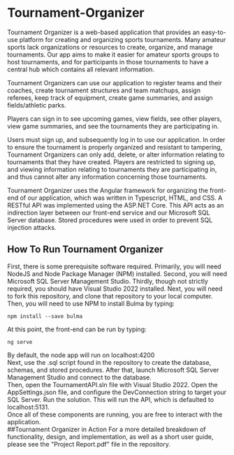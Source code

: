 # Tournament-Organizer
  Tournament Organizer is a web-based application that provides an easy-to-use platform for creating and organizing sports tournaments. Many amateur sports lack organizations or resources to create, organize, and manage tournaments. Our app aims to make it easier for amateur sports groups to host tournaments, and for participants in those tournaments to have a central hub which contains all relevant information. 
  
  Tournament Organizers can use our application to register teams and their coaches, create tournament structures and team matchups, assign referees, keep track of equipment, create game summaries, and assign fields/athletic parks.  
  
  Players can sign in to see upcoming games, view fields, see other players, view game summaries, and see the tournaments they are participating in.  
  
  Users must sign up, and subsequently log in to use our application. In order to ensure the tournament is properly organized and resistant to tampering, Tournament      Organizers can only add, delete, or alter information relating to tournaments that they have created. Players are restricted to signing up, and viewing information relating to tournaments they are participating in, and thus cannot alter any information concerning those tournaments.  
  
  Tournament Organizer uses the Angular framework for organizing the front-end of our application, which was written in Typescript, HTML, and CSS. A RESTful API was implemented using the ASP.NET Core. This API acts as an indirection layer between our front-end service and our Microsoft SQL Server database. Stored procedures were used in order to prevent SQL injection attacks.  
  
## How To Run Tournament Organizer
First, there is some prerequisite software required. Primarily, you will need NodeJS and Node Package Manager (NPM) installed. Second, you will need Microsoft SQL Server Management Studio. Thirdly, though not strictly required, you should have Visual Studio 2022 installed. Next, you will need to fork this repository, and clone that repository to your local computer. Then, you will need to use NPM to install Bulma by typing:
```
npm install --save bulma
```
At this point, the front-end can be run by typing:
```
ng serve
```
By default, the node app will run on localhost:4200  
Next, use the .sql script found in the repository to create the database, schemas, and stored procedures. After that, launch Microsoft SQL Server Management Studio and connect to the database.  
Then, open the TournamentAPI.sln file with Visual Studio 2022. Open the AppSettings.json file, and configure the DevConnection string to target your SQL Server. Run the solution. This will run the API, which is defaulted to localhost:5131.  
Once all of these components are running, you are free to interact with the application.  
##Tournament Organizer in Action
  For a more detailed breakdown of functionality, design, and implementation, as well as a short user guide, please see the "Project Report.pdf" file in the repository.

